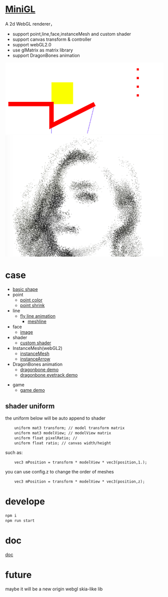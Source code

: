 # [MiniGL](https://mizy.github.io/MiniGL)
A 2d WebGL renderer，
+ support point,line,face,instanceMesh and custom shader
+ support canvas transform & controller
+ support webGL2.0
+ use glMatrix as matrix library
+ support DragonBones animation
 
![](./demo.png)
![](./snapshot2.png)

# case
+ [basic shape](https://mizy.github.io/MiniGL/demo/main.html)
+ point
	* [point color](https://mizy.github.io/MiniGL/demo/points/points.html)
	* [point shrink](https://mizy.github.io/MiniGL/demo/points/shrink.html)
+ line
  * [fly line animation](https://mizy.github.io/MiniGL/demo/line/flyline.html)
	* [meshline](https://mizy.github.io/MiniGL/demo/line/meshline.html)
+ face
	* [image](https://mizy.github.io/MiniGL/demo/image/index.html)
+ shader
	* [custom shader](https://mizy.github.io/MiniGL/demo/customShader/index.html)
+ InstanceMesh(webGL2)
	* [instanceMesh](https://mizy.github.io/MiniGL/demo/instanceMesh/index.html)
  * [instanceArrow](https://mizy.github.io/MiniGL/demo/arrow/arrow.html)
+ DragonBones animation
	* [dragonbone demo](https://mizy.github.io/MiniGL/demo/dragonBones/index.html)
  * [dragonbone eyetrack demo](https://mizy.github.io/MiniGL/demo/dragonBones/eyetrack.html)
* game
  * [game demo](https://mizy.github.io/MiniGL/demo/games/run.html)

## shader uniform
the uniform below will be auto append to shader
```
    uniform mat3 transform; // model transform matrix
    uniform mat3 modelView; // modelView matrix
    uniform float pixelRatio; //
    uniform float ratio; // canvas width/height
```
such as:
```
    vec3 mPosition = transform * modelView * vec3(position,1.);
```
you can use config.z to change the order of meshes
```
    vec3 mPosition = transform * modelView * vec3(position,z);
```

# develope
```
npm i
npm run start
```
# doc
[doc](https://mizy.github.io/MiniGL/docs/index.html)

# future
maybe it will be a new origin webgl skia-like lib
